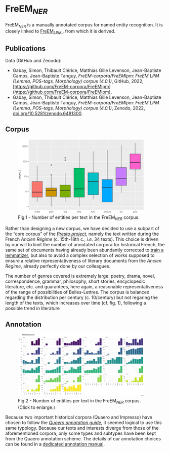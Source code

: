 # FreEM<sub><i>NER</i></sub>

FreEM<sub><i>NER</i></sub> is a manually annotated corpus for named entity recognition. It is closely linked to [FreEM<sub><i>LPM</i></sub> ](https://freem-corpora.github.io/corpora/lpm/), from which it is derived.

## Publications

Data (GitHub and Zenodo):

* Gabay, Simon, Thibault Clérice, Matthias Gille Levenson, Jean-Baptiste Camps, Jean-Baptiste Tanguy, _FreEM-corpora/FreEMlpm: FreEM LPM (Lemma, POS-tags, Morphology) corpus (4.0.1)_, GitHub, 2022, [https://github.com/FreEM-corpora/FreEMlpm](https://github.com/FreEM-corpora/FreEMlpm).
* Gabay, Simon, Thibault Clérice, Matthias Gille Levenson, Jean-Baptiste Camps, Jean-Baptiste Tanguy, _FreEM-corpora/FreEMlpm: FreEM LPM (Lemma, POS-tags, Morphology) corpus (4.0.1)_, Zenodo, 2022, [doi.org/10.5281/zenodo.6481300](https://doi.org/10.5281/zenodo.6481300).

## Corpus

<figure>
	<img src="../../assets/ner/corpus_desc_1.png" alt="Corpus description" width="400"/>
	<figcaption>Fig.1 - Number of entities per text in the
FreEM<sub><i>NER</i></sub> corpus.</figcaption>
</figure>

Rather than designing a new corpus, we have decided to use a subpart of the “core corpus” of the [_Presto project_](http://presto.ens-lyon.fr/?page_id=48), namely the text written during the French _Ancien Régime_ (c. 15th-18th c., _i.e._ 34 texts). This choice is driven by our will to limit the number of annotated corpora for historical French, the same set of documents having already been abundantly corrected to [train a lemmatizer](https://freem-corpora.github.io/corpora/lpm/), but also to avoid a complex selection of works supposed to ensure a relative representativeness of literary documents from the _Ancien Régime_, already perfectly done by our colleagues.

The number of genres covered is extremely large: poetry, drama, novel, correspondence, grammar, philosophy, short stories, encyclopedic literature, etc. and guarantees, here again, a reasonable representativeness of the range of possibilities of Belles-Lettres. The corpus is balanced regarding the distribution per century (c. 10/century) but not regaring the length of the texts, which increases over time (cf. fig. 1), following a possible trend in literature

## Annotation

<figure>
	<a href="../../assets/ner/entities_per_text.png" target="_blank"><img src="../../assets/ner/entities_per_text.png" alt="Corpus description" width="400"/></a>
	<figcaption>Fig.2 - Number of entities per text in the
FreEM<sub><i>NER</i></sub> corpus.<br/> (Click to enlarge.)</figcaption>
</figure>

Because two important historical corpora (Quaero and Impresso) have chosen to follow the [_Quaero annotation guide_](http://www.quaero.org/media/files/bibliographie/quaero-guide-annotation-2011.pdf), it seemed logical to use this same typology. Because our texts and interests diverge from those of the aforementioned corpora, only some types and subtypes have been kept from the Quaero annotation scheme. The details of our annotation choices can be found in a [dedicated annotation manual](https://hal.archives-ouvertes.fr/hal-02571190).
